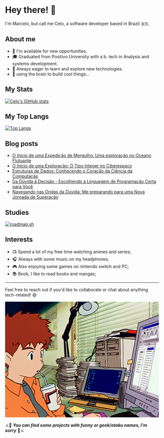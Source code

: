 # Hey there! :wave:

I'm Marcelo, but call me Celo, a software developer based in Brazil :brazil:.

## About me

- 💼 I'm available for new opportunities.
- 🎓 Graduated from Positivo University with a b. tech in Analysis and systems development.
- 🌱 Always eager to learn and explore new technologies.
- 🧠 using the brain to build cool things...


## My Stats

[![Celo's GitHub stats](https://github-readme-stats.vercel.app/api?username=uminocelo&theme=merko)](https://github.com/anuraghazra/github-readme-stats)

## My Top Langs

[![Top Langs](https://github-readme-stats.vercel.app/api/top-langs/?username=uminocelo&layout=compact&theme=merko)](https://github.com/anuraghazra/github-readme-stats)


## Blog posts
<!-- BLOG-POST-LIST:START -->
- [O Inicio de uma Expedição de Mergulho: Uma exploração no Oceano Flutuante](https://uminocelo.dev/mergulho-numeros-floats-ciencia-computacao)
- [O Inicio de uma Exploração: O Tipo Integer no Ciberespaço](https://uminocelo.dev/integer-conhecendo-o-tipo-de-dados-primitivo)
- [Estruturas de Dados: Conhecendo o Coração da Ciência da Computação](https://uminocelo.dev/motivos-aprender-estruturas-de-dados)
- [Da Dúvida à Decisão - Escolhendo a Linguagem de Programação Certa para Você](https://uminocelo.dev/como-escolher-linguagem-programacao)
- [Navegando nas Ondas da Dúvida: Me preparando para uma Nova Jornada de Superação](https://uminocelo.dev/superando-a-sindrome-do-impostor-como-desenvolvedor-de-software)
<!-- BLOG-POST-LIST:END -->

## Studies

[![roadmap.sh](https://api.roadmap.sh/v1-badge/tall/64e747cdb128dce3cb6f2228?variant=dark&roadmaps=computer-science%2Ccyber-security%2Csoftware-design-architecture%2Cbackend)](https://roadmap.sh)

## Interests

- 📺 Spend a lot of my free time watching animes and series;
- 🎧 Always with some music on my headphones;
- 🎮 Also enjoying some games on nintendo switch and PC;
- 📚 Book, I like to read books and mangás;

___

Feel free to reach out if you'd like to collaborate or chat about anything tech-related! 😄

![izzy-computer](./izumi_digimon-computer.gif)

⚔️👺 ___You can find some projects with funny or geek/otaku names, I'm sorry___ 👺⚔️
